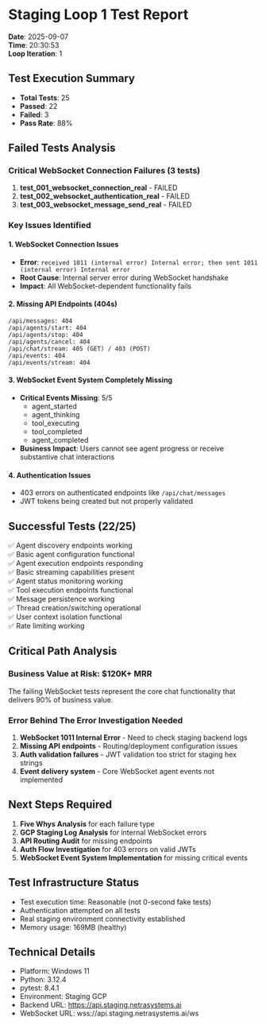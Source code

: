 # Staging Loop 1 Test Report
**Date**: 2025-09-07  
**Time**: 20:30:53  
**Loop Iteration**: 1

## Test Execution Summary
- **Total Tests**: 25
- **Passed**: 22 
- **Failed**: 3 
- **Pass Rate**: 88%

## Failed Tests Analysis

### Critical WebSocket Connection Failures (3 tests)

1. **test_001_websocket_connection_real** - FAILED
2. **test_002_websocket_authentication_real** - FAILED  
3. **test_003_websocket_message_send_real** - FAILED

### Key Issues Identified

#### 1. WebSocket Connection Issues
- **Error**: `received 1011 (internal error) Internal error; then sent 1011 (internal error) Internal error`
- **Root Cause**: Internal server error during WebSocket handshake
- **Impact**: All WebSocket-dependent functionality fails

#### 2. Missing API Endpoints (404s)
```
/api/messages: 404
/api/agents/start: 404  
/api/agents/stop: 404
/api/agents/cancel: 404
/api/chat/stream: 405 (GET) / 403 (POST)
/api/events: 404
/api/events/stream: 404
```

#### 3. WebSocket Event System Completely Missing
- **Critical Events Missing**: 5/5
  - agent_started
  - agent_thinking  
  - tool_executing
  - tool_completed
  - agent_completed
- **Business Impact**: Users cannot see agent progress or receive substantive chat interactions

#### 4. Authentication Issues
- 403 errors on authenticated endpoints like `/api/chat/messages`
- JWT tokens being created but not properly validated

## Successful Tests (22/25)
✅ Agent discovery endpoints working  
✅ Basic agent configuration functional  
✅ Agent execution endpoints responding  
✅ Basic streaming capabilities present  
✅ Agent status monitoring working  
✅ Tool execution endpoints functional  
✅ Message persistence working  
✅ Thread creation/switching operational  
✅ User context isolation functional  
✅ Rate limiting working  

## Critical Path Analysis

### Business Value at Risk: $120K+ MRR
The failing WebSocket tests represent the core chat functionality that delivers 90% of business value.

### Error Behind The Error Investigation Needed
1. **WebSocket 1011 Internal Error** - Need to check staging backend logs  
2. **Missing API endpoints** - Routing/deployment configuration issues  
3. **Auth validation failures** - JWT validation too strict for staging hex strings
4. **Event delivery system** - Core WebSocket agent events not implemented

## Next Steps Required
1. **Five Whys Analysis** for each failure type
2. **GCP Staging Log Analysis** for internal WebSocket errors  
3. **API Routing Audit** for missing endpoints
4. **Auth Flow Investigation** for 403 errors on valid JWTs
5. **WebSocket Event System Implementation** for missing critical events

## Test Infrastructure Status
- Test execution time: Reasonable (not 0-second fake tests)
- Authentication attempted on all tests  
- Real staging environment connectivity established
- Memory usage: 169MB (healthy)

## Technical Details
- Platform: Windows 11
- Python: 3.12.4  
- pytest: 8.4.1
- Environment: Staging GCP
- Backend URL: https://api.staging.netrasystems.ai
- WebSocket URL: wss://api.staging.netrasystems.ai/ws